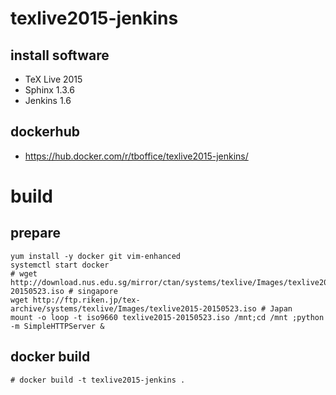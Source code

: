 # texlive2015-jenkins

## install software

- TeX Live 2015
- Sphinx 1.3.6
- Jenkins 1.6

## dockerhub

- https://hub.docker.com/r/tboffice/texlive2015-jenkins/

# build 

## prepare

```
yum install -y docker git vim-enhanced
systemctl start docker
# wget http://download.nus.edu.sg/mirror/ctan/systems/texlive/Images/texlive2015-20150523.iso # singapore
wget http://ftp.riken.jp/tex-archive/systems/texlive/Images/texlive2015-20150523.iso # Japan
mount -o loop -t iso9660 texlive2015-20150523.iso /mnt;cd /mnt ;python -m SimpleHTTPServer &
```

## docker build

```
# docker build -t texlive2015-jenkins .
```
